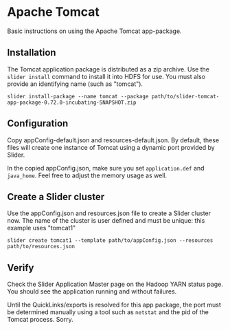 <!---
   Licensed to the Apache Software Foundation (ASF) under one or more
   contributor license agreements.  See the NOTICE file distributed with
   this work for additional information regarding copyright ownership.
   The ASF licenses this file to You under the Apache License, Version 2.0
   (the "License"); you may not use this file except in compliance with
   the License.  You may obtain a copy of the License at

       http://www.apache.org/licenses/LICENSE-2.0

   Unless required by applicable law or agreed to in writing, software
   distributed under the License is distributed on an "AS IS" BASIS,
   WITHOUT WARRANTIES OR CONDITIONS OF ANY KIND, either express or implied.
   See the License for the specific language governing permissions and
   limitations under the License.
-->

# Apache Tomcat

Basic instructions on using the Apache Tomcat app-package.

## Installation

The Tomcat application package is distributed as a zip archive.
Use the `slider install` command to install it into HDFS for use.
You must also provide an identifying name (such as "tomcat").

`slider install-package --name tomcat --package path/to/slider-tomcat-app-package-0.72.0-incubating-SNAPSHOT.zip`

## Configuration

Copy appConfig-default.json and resources-default.json. By default, these files
will create one instance of Tomcat using a dynamic port provided by
Slider.

In the copied appConfig.json, make sure you set `application.def` and
`java_home`. Feel free to adjust the memory usage as well.


## Create a Slider cluster

Use the appConfig.json and resources.json file to create a Slider cluster now.
The name of the cluster is user defined and must be unique: this example uses "tomcat1"

`slider create tomcat1 --template path/to/appConfig.json --resources path/to/resources.json`

## Verify

Check the Slider Application Master page on the Hadoop YARN status page. You should see
the application running and without failures.

Until the QuickLinks/exports is resolved for this app package, the port must be determined manually
using a tool such as `netstat` and the pid of the Tomcat process. Sorry.
